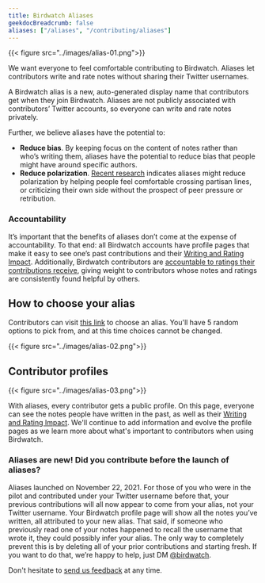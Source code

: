 ```yaml
---
title: Birdwatch Aliases
geekdocBreadcrumb: false
aliases: ["/aliases", "/contributing/aliases"]
---
```


{{< figure src="../images/alias-01.png">}}

We want everyone to feel comfortable contributing to Birdwatch. Aliases let contributors write and rate notes without sharing their Twitter usernames.

A Birdwatch alias is a new, auto-generated display name that contributors get when they join Birdwatch. Aliases are not publicly associated with contributors’ Twitter accounts, so everyone can write and rate notes privately.

Further, we believe aliases have the potential to:

- **Reduce bias**. By keeping focus on the content of notes rather than who’s writing them, aliases have the potential to reduce bias that people might have around specific authors.
- **Reduce polarization**. [Recent research](https://twitter.com/chris_bail/status/1379453587558952960?s=20) indicates aliases might reduce polarization by helping people feel comfortable crossing partisan lines, or criticizing their own side without the prospect of peer pressure or retribution.

### Accountability

It’s important that the benefits of aliases don’t come at the expense of accountability. To that end: all Birdwatch accounts have profile pages that make it easy to see one’s past contributions and their [Writing and Rating Impact](../impact). Additionally, Birdwatch contributors are [accountable to ratings their contributions receive](https://twitter.com/birdwatch/status/1404519791394758657), giving weight to contributors whose notes and ratings are consistently found helpful by others.

## How to choose your alias

Contributors can visit [this link](https://twitter.com/i/birdwatch/u/me) to choose an alias. You'll have 5 random options to pick from, and at this time choices cannot be changed.

{{< figure src="../images/alias-02.png">}}

## Contributor profiles

{{< figure src="../images/alias-03.png">}}

With aliases, every contributor gets a public profile. On this page, everyone can see the notes people have written in the past, as well as their [Writing and Rating Impact](../impact). We'll continue to add information and evolve the profile pages as we learn more about what's important to contributors when using Birdwatch.

### Aliases are new! Did you contribute before the launch of aliases?

Aliases launched on November 22, 2021. For those of you who were in the pilot and contributed under your Twitter username before that, your previous contributions will all now appear to come from your alias, not your Twitter username. Your Birdwatch profile page will show all the notes you’ve written, all attributed to your new alias. That said, if someone who previously read one of your notes happened to recall the username that wrote it, they could possibly infer your alias. The only way to completely prevent this is by deleting all of your prior contributions and starting fresh. If you want to do that, we’re happy to help, just DM [@birdwatch](http://twitter.com/birdwatch).

Don't hesitate to [send us feedback](http://twitter.com/birdwatch) at any time.

